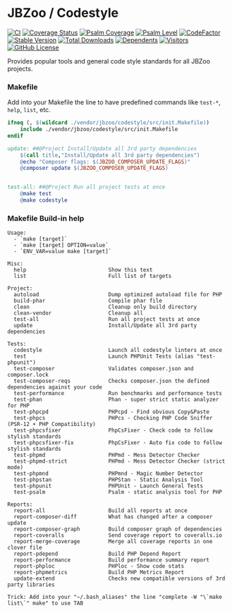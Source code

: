 # JBZoo / Codestyle

[![CI](https://github.com/JBZoo/Codestyle/actions/workflows/main.yml/badge.svg?branch=master)](https://github.com/JBZoo/Codestyle/actions/workflows/main.yml?query=branch%3Amaster)    [![Coverage Status](https://coveralls.io/repos/github/JBZoo/Codestyle/badge.svg?branch=master)](https://coveralls.io/github/JBZoo/Codestyle?branch=master)    [![Psalm Coverage](https://shepherd.dev/github/JBZoo/Codestyle/coverage.svg)](https://shepherd.dev/github/JBZoo/Codestyle)    [![Psalm Level](https://shepherd.dev/github/JBZoo/Codestyle/level.svg)](https://shepherd.dev/github/JBZoo/Codestyle)    [![CodeFactor](https://www.codefactor.io/repository/github/jbzoo/codestyle/badge)](https://www.codefactor.io/repository/github/jbzoo/codestyle/issues)    
[![Stable Version](https://poser.pugx.org/jbzoo/codestyle/version)](https://packagist.org/packages/jbzoo/codestyle/)    [![Total Downloads](https://poser.pugx.org/jbzoo/codestyle/downloads)](https://packagist.org/packages/jbzoo/codestyle/stats)    [![Dependents](https://poser.pugx.org/jbzoo/codestyle/dependents)](https://packagist.org/packages/jbzoo/codestyle/dependents?order_by=downloads)    [![Visitors](https://visitor-badge.glitch.me/badge?page_id=jbzoo.codestyle)]()    [![GitHub License](https://img.shields.io/github/license/jbzoo/codestyle)](https://github.com/JBZoo/Codestyle/blob/master/LICENSE)



Provides popular tools and general code style standards for all JBZoo projects.

### Makefile

Add into your Makefile the line to have predefined commands like `test-*`, `help`, `list`, etc.

```makefile
ifneq (, $(wildcard ./vendor/jbzoo/codestyle/src/init.Makefile))
    include ./vendor/jbzoo/codestyle/src/init.Makefile
endif

update: ##@Project Install/Update all 3rd party dependencies
    $(call title,"Install/Update all 3rd party dependencies")
    @echo "Composer flags: $(JBZOO_COMPOSER_UPDATE_FLAGS)"
    @composer update $(JBZOO_COMPOSER_UPDATE_FLAGS)


test-all: ##@Project Run all project tests at once
    @make test
    @make codestyle

```

### Makefile Build-in help

```
Usage:
  - `make [target]`
  - `make [target] OPTION=value`
  - `ENV_VAR=value make [target]`

Misc:
  help                          Show this text
  list                          Full list of targets

Project:
  autoload                      Dump optimized autoload file for PHP
  build-phar                    Compile phar file
  clean                         Cleanup only build directory
  clean-vendor                  Cleanup all
  test-all                      Run all project tests at once
  update                        Install/Update all 3rd party dependencies

Tests:
  codestyle                     Launch all codestyle linters at once
  test                          Launch PHPUnit Tests (alias "test-phpunit")
  test-composer                 Validates composer.json and composer.lock
  test-composer-reqs            Checks composer.json the defined dependencies against your code
  test-performance              Run benchmarks and performance tests
  test-phan                     Phan - super strict static analyzer for PHP
  test-phpcpd                   PHPcpd - Find obvious Copy&Paste
  test-phpcs                    PHPcs - Checking PHP Code Sniffer (PSR-12 + PHP Compatibility)
  test-phpcsfixer               PhpCsFixer - Check code to follow stylish standards
  test-phpcsfixer-fix           PhpCsFixer - Auto fix code to follow stylish standards
  test-phpmd                    PHPmd - Mess Detector Checker
  test-phpmd-strict             PHPmd - Mess Detector Checker (strict mode)
  test-phpmnd                   PHPmnd - Magic Number Detector
  test-phpstan                  PHPStan - Static Analysis Tool
  test-phpunit                  PHPUnit - Launch General Tests
  test-psalm                    Psalm - static analysis tool for PHP

Reports:
  report-all                    Build all reports at once
  report-composer-diff          What has changed after a composer update
  report-composer-graph         Build composer graph of dependencies
  report-coveralls              Send coverage report to coveralls.io
  report-merge-coverage         Merge all coverage reports in one clover file
  report-pdepend                Build PHP Depend Report
  report-performance            Build performance summary report
  report-phploc                 PHPloc - Show code stats
  report-phpmetrics             Build PHP Metrics Report
  update-extend                 Checks new compatible versions of 3rd party libraries

Trick: Add into your "~/.bash_aliases" the line "complete -W "\`make list\`" make" to use TAB
```
